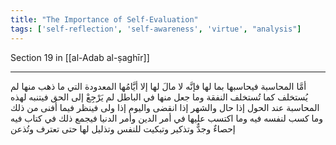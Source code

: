 ```yaml
---
title: "The Importance of Self-Evaluation"
tags: ['self-reflection', 'self-awareness', 'virtue', "analysis"]
---
```


 Section 19 in [[al-Adab al-ṣaghīr]]

---
أمَّا المحاسبة فيحاسبها بما لها فإنَّه لا مالَ لها إلا أيَّامُها المعدودة التي ما ذهب منها لم يُستخلف كما تُستخلف النفقة وما جعل منها في الباطل لم يَرْجِعْ إلى الحق فيتنبه لهذه المحاسبة عند الحول إذا حال والشهر إذا انقضى واليوم إذا ولى فينظر فيما أفنى من ذلك وما كسب لنفسه فيه وما اكتسب عليها في أمر الدين وأمر الدنيا فيجمع ذلك في كتاب فيه إحصاءٌ وجدٌّ وتذكير وتبكيت للنفس وتذليل لها حتى تعترف وتُذعن
